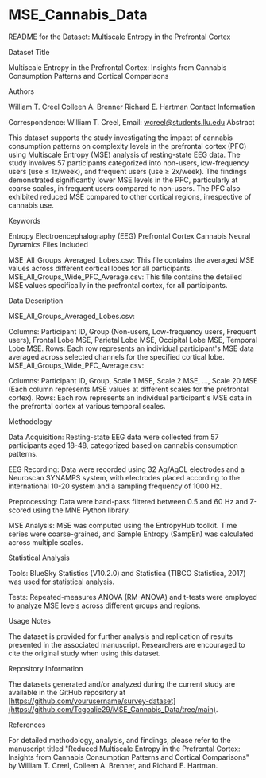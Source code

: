 # MSE_Cannabis_Data

README for the Dataset: Multiscale Entropy in the Prefrontal Cortex

Dataset Title

Multiscale Entropy in the Prefrontal Cortex: Insights from Cannabis Consumption Patterns and Cortical Comparisons

Authors

William T. Creel
Colleen A. Brenner
Richard E. Hartman
Contact Information

Correspondence: William T. Creel, Email: wcreel@students.llu.edu
Abstract

This dataset supports the study investigating the impact of cannabis consumption patterns on complexity levels in the prefrontal cortex (PFC) using Multiscale Entropy (MSE) analysis of resting-state EEG data. The study involves 57 participants categorized into non-users, low-frequency users (use ≤ 1x/week), and frequent users (use ≥ 2x/week). The findings demonstrated significantly lower MSE levels in the PFC, particularly at coarse scales, in frequent users compared to non-users. The PFC also exhibited reduced MSE compared to other cortical regions, irrespective of cannabis use.

Keywords

Entropy
Electroencephalography (EEG)
Prefrontal Cortex
Cannabis
Neural Dynamics
Files Included

MSE_All_Groups_Averaged_Lobes.csv: This file contains the averaged MSE values across different cortical lobes for all participants.
MSE_All_Groups_Wide_PFC_Average.csv: This file contains the detailed MSE values specifically in the prefrontal cortex, for all participants.

Data Description

MSE_All_Groups_Averaged_Lobes.csv:

Columns: Participant ID, Group (Non-users, Low-frequency users, Frequent users), Frontal Lobe MSE, Parietal Lobe MSE, Occipital Lobe MSE, Temporal Lobe MSE.
Rows: Each row represents an individual participant's MSE data averaged across selected channels for the specified cortical lobe.
MSE_All_Groups_Wide_PFC_Average.csv:

Columns: Participant ID, Group, Scale 1 MSE, Scale 2 MSE, ..., Scale 20 MSE (Each column represents MSE values at different scales for the prefrontal cortex).
Rows: Each row represents an individual participant's MSE data in the prefrontal cortex at various temporal scales.

Methodology

Data Acquisition: Resting-state EEG data were collected from 57 participants aged 18-48, categorized based on cannabis consumption patterns.

EEG Recording: Data were recorded using 32 Ag/AgCL electrodes and a Neuroscan SYNAMPS system, with electrodes placed according to the international 10-20 system and a sampling frequency of 1000 Hz.

Preprocessing: Data were band-pass filtered between 0.5 and 60 Hz and Z-scored using the MNE Python library.

MSE Analysis: MSE was computed using the EntropyHub toolkit. Time series were coarse-grained, and Sample Entropy (SampEn) was calculated across multiple scales.

Statistical Analysis

Tools: BlueSky Statistics (V10.2.0) and Statistica (TIBCO Statistica, 2017) was used for statistical analysis.

Tests: Repeated-measures ANOVA (RM-ANOVA) and t-tests were employed to analyze MSE levels across different groups and regions.

Usage Notes

The dataset is provided for further analysis and replication of results presented in the associated manuscript.
Researchers are encouraged to cite the original study when using this dataset.

Repository Information

The datasets generated and/or analyzed during the current study are available in the GitHub repository at [https://github.com/yourusername/survey-dataset](https://github.com/Tcgoalie29/MSE_Cannabis_Data/tree/main).

References

For detailed methodology, analysis, and findings, please refer to the manuscript titled "Reduced Multiscale Entropy in the Prefrontal Cortex: Insights from Cannabis Consumption Patterns and Cortical Comparisons" by William T. Creel, Colleen A. Brenner, and Richard E. Hartman.
